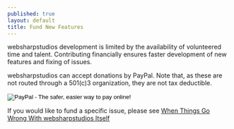 ```yaml
---
published: true
layout: default
title: Fund New Features
---
```


websharpstudios development is limited by the availability of volunteered time and talent. Contributing financially ensures faster development of new features and fixing of issues.

websharpstudios can accept donations by PayPal. Note that, as these are not routed through a 501(c)3 organization, they are not tax deductible.

<form action="https://www.paypal.com/cgi-bin/webscr" method="post" target="_top">
<input type="hidden" name="cmd" value="_s-xclick">
<input type="hidden" name="hosted_button_id" value="AGTDH5AVRLSBN">
<input type="image" src="https://www.paypalobjects.com/en_US/i/btn/btn_donateCC_LG.gif" border="0" name="submit" alt="PayPal - The safer, easier way to pay online!">
<img alt="" border="0" src="https://www.paypalobjects.com/en_US/i/scr/pixel.gif" width="1" height="1">
</form>

If you would like to fund a specific issue, please see [When Things Go Wrong With websharpstudios Itself](http://designwithwebsharpstudios.com/en-US/When_Things_Go_Wrong_With_websharpstudios_Itself.html)
